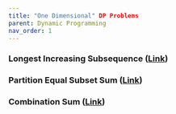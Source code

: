 ```yaml
---
title: "One Dimensional" DP Problems
parent: Dynamic Programming
nav_order: 1
---
```

### Longest Increasing Subsequence ([Link](https://leetcode.com/problems/longest-increasing-subsequence/))

### Partition Equal Subset Sum ([Link](https://leetcode.com/problems/partition-equal-subset-sum/description/))

### Combination Sum ([Link](https://leetcode.com/problems/combination-sum-iv/description/))

